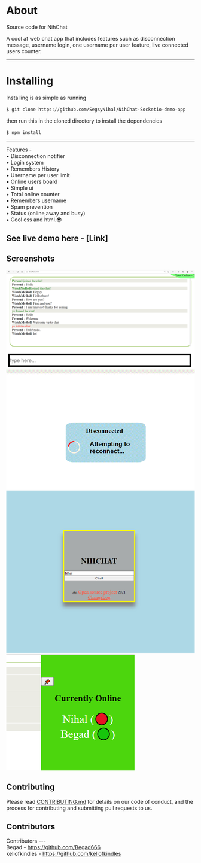 # About

Source code for NihChat

A cool af web chat app that includes features such as disconnection message, username login, one username per user feature, live connected users counter.

---

# Installing

Installing is as simple as running

```bash
$ git clone https://github.com/SegsyNihal/NihChat-Socketio-demo-app
```

then run this in the cloned directory to install the dependencies

```bash
$ npm install
```

---

Features - <br>
• Disconnection notifier <br>
• Login system<br>
• Remembers History<br>
• Username per user limit<br>
• Online users board<br>
• Simple ui<br>
• Total online counter <br>
• Remembers username<br>
• Spam prevention <br>
• Status (online,away and busy) <br>
• Cool css and html.😎<br>

## See live demo here - [Link]

## Screenshots

![Chat page](./imgs/git-images/NihChat.png)
![Disconnection message](./imgs/git-images/NihChat-DC-mes.gif)
![Login page](./imgs/git-images/NihChat-login.png)
![Online list](./imgs/git-images/online-list.png)

## Contributing

Please read [CONTRIBUTING.md](./CONTRIBUTING.md) for details on our code of conduct, and the process for contributing and submitting pull requests to us.

## Contributors

Contributors ---<br>
Begad - https://github.com/Begad666 <br>
kellofkindles - https://github.com/kellofkindles <br>

